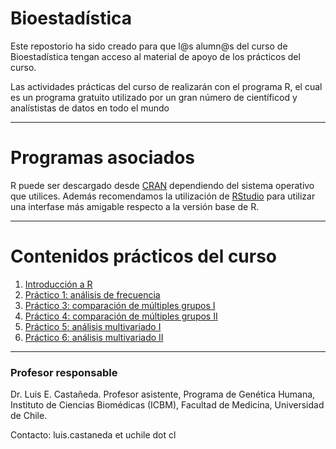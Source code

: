 # Bioestadística

Este repostorio ha sido creado para que l@s alumn@s del curso de Bioestadística tengan acceso al material de apoyo de los prácticos del curso. 

Las actividades prácticas del curso de realizarán con el programa R, el cual es un programa gratuito utilizado por un gran número de científicod y analístistas de datos en todo el mundo

---
# Programas asociados

R puede ser descargado desde [CRAN](https://cran.r-project.org/) dependiendo del sistema operativo que utilices.
Además recomendamos la utilización de [RStudio](https://www.rstudio.com/products/rstudio/download/) para utilizar una interfase más amigable respecto a la versión base de R.

---
# Contenidos prácticos del curso
1. [Introducción a R](https://github.com/lecastaneda/Bioestadistica/blob/main/Intro_R.R)
2. [Práctico 1: análisis de frecuencia](https://github.com/lecastaneda/Bioestadistica/blob/main/Pr%C3%A1ctico%201.md)
3. [Práctico 3: comparación de múltiples grupos I](https://github.com/lecastaneda/Bioestadistica/blob/main/Pr%C3%A1ctico3.md)
4. [Práctico 4: comparación de múltiples grupos II](https://github.com/lecastaneda/Bioestadistica/blob/main/Pr%C3%A1ctico2.md)
5. [Práctico 5: análisis multivariado I](https://github.com/lecastaneda/Bioestadistica/blob/main/Pr%C3%A1ctico5.md)
6. [Práctico 6: análisis multivariado II](https://github.com/lecastaneda/Bioestadistica/blob/main/Pr%C3%A1ctico5.md)


---
### Profesor responsable

Dr. Luis E. Castañeda. Profesor asistente, Programa de Genética Humana, Instituto de Ciencias Biomédicas (ICBM), Facultad de Medicina, Universidad de Chile.

Contacto: luis.castaneda et uchile dot cl
